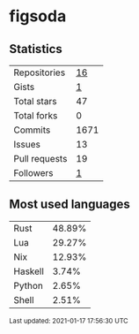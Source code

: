 # figsoda


## Statistics

<table>
    <tr>
        <td>Repositories</td>
        <td><a href="https://github.com/figsoda?tab=repositories">16</a></td>
    </tr>
    <tr>
        <td>Gists</td>
        <td><a href="https://gist.github.com/figsoda">1</a></td>
    </tr>
    <tr>
        <td>Total stars</td>
        <td>47</td>
    </tr>
    <tr>
        <td>Total forks</td>
        <td>0</td>
    </tr>
    <tr>
        <td>Commits</td>
        <td>1671</td>
    </tr>
    <tr>
        <td>Issues</td>
        <td>13</td>
    </tr>
    <tr>
        <td>Pull requests</td>
        <td>19</td>
    </tr>
    <tr>
        <td>Followers</td>
        <td><a href="https://github.com/figsoda?tab=followers">1</a></td>
    </tr>
</table>


## Most used languages

<table>
<tr><td>Rust</td><td>48.89%</td></tr>
<tr><td>Lua</td><td>29.27%</td></tr>
<tr><td>Nix</td><td>12.93%</td></tr>
<tr><td>Haskell</td><td>3.74%</td></tr>
<tr><td>Python</td><td>2.65%</td></tr>
<tr><td>Shell</td><td>2.51%</td></tr>
</table>


<sub>Last updated: 2021-01-17 17:56:30 UTC</sub>
